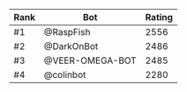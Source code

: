 Rank|Bot|Rating
---|---|---
#1|@RaspFish|2556
#2|@DarkOnBot|2486
#3|@VEER-OMEGA-BOT|2485
#4|@colinbot|2280
